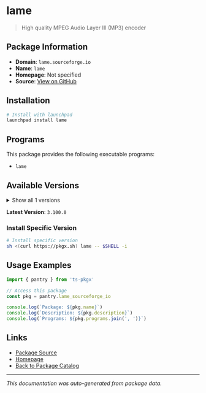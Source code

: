 # lame

> High quality MPEG Audio Layer III (MP3) encoder

## Package Information

- **Domain**: `lame.sourceforge.io`
- **Name**: `lame`
- **Homepage**: Not specified
- **Source**: [View on GitHub](https://github.com/pkgxdev/pantry/tree/main/projects/lame.sourceforge.io/package.yml)

## Installation

```bash
# Install with launchpad
launchpad install lame
```

## Programs

This package provides the following executable programs:

- `lame`

## Available Versions

<details>
<summary>Show all 1 versions</summary>

- `3.100.0`

</details>

**Latest Version**: `3.100.0`

### Install Specific Version

```bash
# Install specific version
sh <(curl https://pkgx.sh) lame -- $SHELL -i
```

## Usage Examples

```typescript
import { pantry } from 'ts-pkgx'

// Access this package
const pkg = pantry.lame_sourceforge_io

console.log(`Package: ${pkg.name}`)
console.log(`Description: ${pkg.description}`)
console.log(`Programs: ${pkg.programs.join(', ')}`)
```

## Links

- [Package Source](https://github.com/pkgxdev/pantry/tree/main/projects/lame.sourceforge.io/package.yml)
- [Homepage](#)
- [Back to Package Catalog](../package-catalog.md)

---

*This documentation was auto-generated from package data.*
